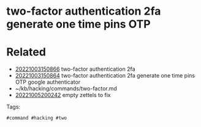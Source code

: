 # two-factor authentication 2fa generate one time pins OTP

# Related

- [20221003150866](/zet/20221003150866/README.md) two-factor authentication 2fa
- [20221003150864](/zet/20221003150864/README.md) two-factor authentication 2fa generate one time pins OTP google authenticator
- ~/kb/hacking/commands/two-factor.md
- [20221005200242](/zet/20221005200242/README.md) empty zettels to fix

Tags:

    #command #hacking #two 
